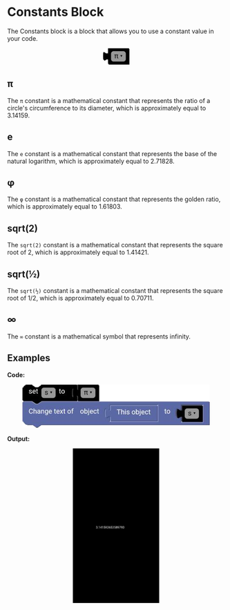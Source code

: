 # Constants Block

The Constants block is a block that allows you to use a constant value in your code.

<p align="center">
  <img src="../../../res/images/blocks/math/constants/constants.png">
</p>

## π

The `π` constant is a mathematical constant that represents the ratio of a circle's circumference to its diameter, which is approximately equal to 3.14159.

## e

The `e` constant is a mathematical constant that represents the base of the natural logarithm, which is approximately equal to 2.71828.

## φ

The `φ` constant is a mathematical constant that represents the golden ratio, which is approximately equal to 1.61803.

## sqrt(2)

The `sqrt(2)` constant is a mathematical constant that represents the square root of 2, which is approximately equal to 1.41421.

## sqrt(½)

The `sqrt(½)` constant is a mathematical constant that represents the square root of 1/2, which is approximately equal to 0.70711.

## ∞

The `∞` constant is a mathematical symbol that represents infinity.

## Examples

**Code:**

<p align="center">
  <img src="../../../res/images/blocks/math/constants/constants_example.png">
</p>

**Output:**

<p align="center">
  <img src="../../../res/images/blocks/math/constants/constants_example_result.png" width="200vw">
</p>